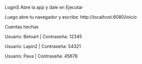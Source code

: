 L o g i n S 
Abre la app y dale en Ejecutar 

Luego abre tu navegador y escribe:
http://localhost:8080/inicio

Cuentas hechas

Usuario: Betoart | Contraseña: 12345

Usuario: Lapin2 | Contraseña: 54321

Usuario: Pava | Contraseña: 45678 
 
